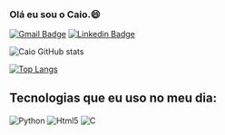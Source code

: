 ### Olá eu sou o Caio.😄
[![Gmail Badge](https://img.shields.io/badge/-Gmail-red?style=flat&logo=Gmail&logoColor=white)](mailto:caio.dib@aluno.ifsp.edu.br)
[![Linkedin Badge](https://img.shields.io/badge/LinkedIn-0077B5?style=for-the-badge&logo=linkedin&logoColor=white
)](https://www.linkedin.com/in/caio-dib-673482264/)



![Caio GitHub stats](https://github-readme-stats.vercel.app/api?username=dib10&show_icons=true&theme=dracula)

[![Top Langs](https://github-readme-stats.vercel.app/api/top-langs/?username=dib10)](https://github.com/anuraghazra/github-readme-stats)

## Tecnologias que eu uso no meu dia:

<div style="display: inline_block"> 
  <img align="center" alt="Python" src="https://img.shields.io/badge/Python-3776AB?style=for-the-badge&logo=python&logoColor=white">
  <img align="center" alt="Html5" src="https://img.shields.io/badge/HTML5-E34F26?style=for-the-badge&logo=html5&logoColor=white">
  <img align="center" alt="C" src="https://img.shields.io/badge/C-00599C?style=for-the-badge&logo=c&logoColor=white">
</div>



